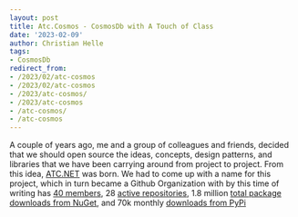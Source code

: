 ```yaml
---
layout: post
title: Atc.Cosmos - CosmosDb with A Touch of Class
date: '2023-02-09'
author: Christian Helle
tags: 
- CosmosDb
redirect_from:
- /2023/02/atc-cosmos
- /2023/02/atc-cosmos
- /2023/atc-cosmos/
- /2023/atc-cosmos
- /atc-cosmos/
- /atc-cosmos
---
```


A couple of years ago, me and a group of colleagues and friends, decided that we should open source the ideas, concepts, design patterns, and libraries that we have been carrying around from project to project. From this idea, [ATC.NET](https://github.com/atc-net) was born. We had to come up with a name for this project, which in turn became a Github Organization with by this time of writing has [40 members](https://github.com/orgs/atc-net/people), 28 [active repositories](https://github.com/orgs/atc-net/repositories), 1.8 million [total package downloads from NuGet](https://www.nuget.org/profiles/atc-net), and 70k monthly [downloads from PyPi](https://pypistats.org/packages/atc-dataplatform)
